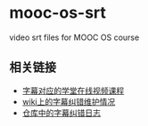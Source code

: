 # mooc-os-srt
video srt files for MOOC OS course

## 相关链接
 * [字幕对应的学堂在线视频课程](http://www.xuetangx.com/courses/course-v1:TsinghuaX+30240243X+sp/about)
 * [wiki上的字幕纠错维护情况](http://os.cs.tsinghua.edu.cn/oscourse/OS2017spring/preparation#A20170302-.2BW2ZYAlcofr.2BJxpiRW1deVX6glRl.2B02ecZvRlsA-)
 * [仓库中的字幕纠错日志](srt_modify_log)
